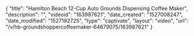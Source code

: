 {
    "title": "Hamilton Beach 12-Cup Auto Grounds Dispensing Coffee Maker",
    "description": "",
    "videoid": "163987621",
    "date_created": "1527008247",
    "date_modified": "1527192725",
    "type": "captivate",
    "layout": "video",
    "url": "\/v\/hb-groundshoppercoffeemaker-64679075\/163987621"
}